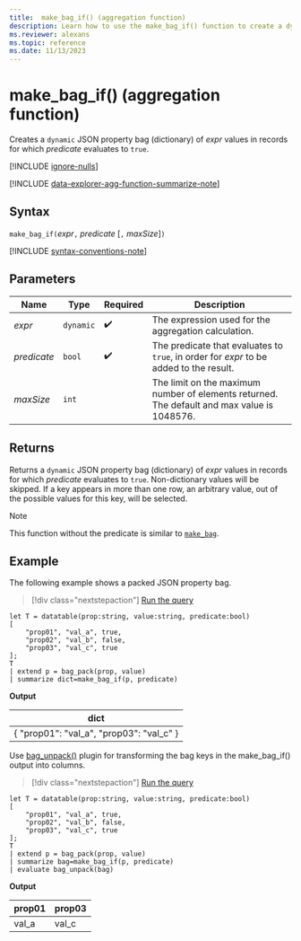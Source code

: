 ```yaml
---
title:  make_bag_if() (aggregation function)
description: Learn how to use the make_bag_if() function to create a dynamic JSON property bag of expression values where the predicate evaluates to true.
ms.reviewer: alexans
ms.topic: reference
ms.date: 11/13/2023
---
```

# make_bag_if() (aggregation function)

Creates a `dynamic` JSON property bag (dictionary) of *expr* values in records for which *predicate* evaluates to `true`.

[!INCLUDE [ignore-nulls](../includes/ignore-nulls.md)]

[!INCLUDE [data-explorer-agg-function-summarize-note](../includes/data-explorer-agg-function-summarize-note.md)]

## Syntax

`make_bag_if(`*expr*`,` *predicate* [`,` *maxSize*]`)`

[!INCLUDE [syntax-conventions-note](../includes/syntax-conventions-note.md)]

## Parameters

| Name | Type | Required | Description |
|--|--|--|--|
| *expr* | `dynamic` |  :heavy_check_mark: | The expression used for the aggregation calculation. |
| *predicate* | `bool` |  :heavy_check_mark: | The predicate that evaluates to `true`, in order for *expr* to be added to the result. |
| *maxSize* | `int` |  | The limit on the maximum number of elements returned. The default and max value is 1048576. |

## Returns

Returns a `dynamic` JSON property bag (dictionary) of *expr* values in records for which *predicate* evaluates to `true`. Non-dictionary values will be skipped.
If a key appears in more than one row, an arbitrary value, out of the possible values for this key, will be selected.

> [!NOTE]
> This function without the predicate is similar to [`make_bag`](./make-bag-aggregation-function.md).

## Example

The following example shows a packed JSON property bag.

> [!div class="nextstepaction"]
> <a href="https://dataexplorer.azure.com/clusters/help/databases/Samples?query=H4sIAAAAAAAAA1WOywqDQAxF9/MVwZXCLPrYWfwLd0Uko1EGRx1mYimlH99YtNhkc8O5geOIoYQCWmRZ4yj1YfZ55GCnXsMD3UK/ywdqbYNMuZlnl6m7Aplk/TidEw2J1GuUwGEhfYCXHRoJHbr4R687bbZXVd1Uqd5AT6apBS9+BvvaYzN89TavTCpxGUcM9kUgZlyMOFC9dm2X+oNw9gEXEDu16AAAAA==" target="_blank">Run the query</a>

```kusto
let T = datatable(prop:string, value:string, predicate:bool)
[
    "prop01", "val_a", true,
    "prop02", "val_b", false,
    "prop03", "val_c", true
];
T
| extend p = bag_pack(prop, value)
| summarize dict=make_bag_if(p, predicate)
```

**Output**

|dict|
|----|
|{ "prop01": "val_a", "prop03": "val_c" } |

Use [bag_unpack()](bag-unpack-plugin.md) plugin for transforming the bag keys in the make_bag_if() output into columns.

> [!div class="nextstepaction"]
> <a href="https://dataexplorer.azure.com/clusters/help/databases/Samples?query=H4sIAAAAAAAAA1WOzQqDMBCE73mKxZNCDv25WXwLb6XIxqwSjBpiUkrpw3cjWuzuZZb5ZhlLAWqoQGPgVZZy52dXLsGbqZfwRBvpdzlP2rQYqFTzbAtxF8CTpcTpnEnIGG+QRfCR5MG87KZi0aFd/tzr7rZbVDxuohYfoFegSYPjfgr7xmE7rPW2XgUjSxxH9OZNiahGHKhJqOlyd+ibSEoZ1uurOK3PWBZfye97QAIBAAA=" target="_blank">Run the query</a>

```kusto
let T = datatable(prop:string, value:string, predicate:bool)
[
    "prop01", "val_a", true,
    "prop02", "val_b", false,
    "prop03", "val_c", true
];
T
| extend p = bag_pack(prop, value)
| summarize bag=make_bag_if(p, predicate)
| evaluate bag_unpack(bag)
```

**Output**

|prop01|prop03|
|---|---|
|val_a|val_c|
